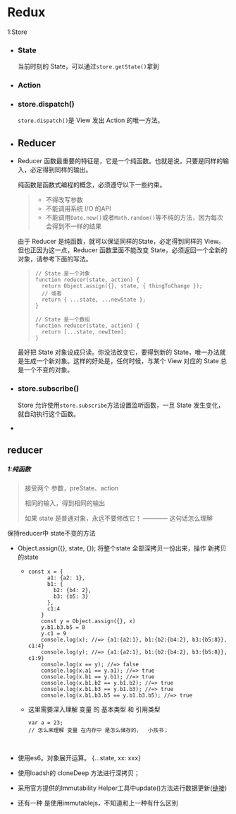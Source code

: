 # Redux

1:Store

- ### State

  当前时刻的 State，可以通过`store.getState()`拿到

- ### Action

- ### store.dispatch()

  `store.dispatch()`是 View 发出 Action 的唯一方法。

- ## Reducer



- Reducer 函数最重要的特征是，它是一个纯函数。也就是说，只要是同样的输入，必定得到同样的输出。

  纯函数是函数式编程的概念，必须遵守以下一些约束。

  > - 不得改写参数
  > - 不能调用系统 I/O 的API
  > - 不能调用`Date.now()`或者`Math.random()`等不纯的方法，因为每次会得到不一样的结果

  由于 Reducer 是纯函数，就可以保证同样的State，必定得到同样的 View。但也正因为这一点，Reducer 函数里面不能改变 State，必须返回一个全新的对象，请参考下面的写法。

  > ```
  > // State 是一个对象
  > function reducer(state, action) {
  >   return Object.assign({}, state, { thingToChange });
  >   // 或者
  >   return { ...state, ...newState };
  > }
  >
  > // State 是一个数组
  > function reducer(state, action) {
  >   return [...state, newItem];
  > }
  >
  > ```

  最好把 State 对象设成只读。你没法改变它，要得到新的 State，唯一办法就是生成一个新对象。这样的好处是，任何时候，与某个 View 对应的 State 总是一个不变的对象。



- ### store.subscribe()

  Store 允许使用`store.subscribe`方法设置监听函数，一旦 State 发生变化，就自动执行这个函数。

- ​

## reducer

##### 1:纯函数

>接受两个 参数，preState、action
>
>相同的输入，得到相同的输出
>
>如果 state 是普通对象，永远不要修改它！ ———— 这句话怎么理解

保持reducer中 state不变的方法

- Object.assign({}, state, {});    将整个state 全部深拷贝一份出来，操作 新拷贝的state

  - ```
    const x = {
          a1: {a2: 1},
          b1: {
            b2: {b4: 2},
            b3: {b5: 3}
          },
          c1:4
        }
        const y = Object.assign({}, x)
        y.b1.b3.b5 = 8
        y.c1 = 9
        console.log(x); //=> {a1:{a2:1}, b1:{b2:{b4:2}, b3:{b5:8}}, c1:4}
        console.log(y); //=> {a1:{a2:1}, b1:{b2:{b4:2}, b3:{b5:8}}, c1:9}
        console.log(x == y); //=> false
        console.log(x.a1 == y.a1); //=> true
        console.log(x.b1 == y.b1); //=> true
        console.log(x.b1.b2 == y.b1.b2); //=> true
        console.log(x.b1.b3 == y.b1.b3); //=> true
        console.log(x.b1.b3.b5 == y.b1.b3.b5); //=> true

    ```

  - 这里需要深入理解 变量 的 基本类型 和 引用类型

    ```
    var a = 23;
    // 怎么来理解 变量 在内存中 是怎么储存的，  小孩书；
    ```

    ​

- 使用es6。对象展开运算。 {…state, xx: xxx}

- 使用loadsh的 cloneDeep  方法进行深拷贝；

- 采用官方提供的Immutability Helper工具中update()方法进行数据更新([链接](https://facebook.github.io/react/docs/update.html))

- 还有一种 是使用immutablejs，不知道和上一种有什么区别